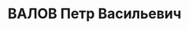 ---
title: ВАЛОВ Петр Васильевич
description: 'Род. в 1898, Горьковский кр., с. Бол. Маресно, русский, обр.: низшее,
  член ВКП(б) с 1918 по 1937. Проживал: г. Днепропетровск, ул. Дзержинского, 33. Зав.торготделом
  Днепропетров.обкома партии

  Арестован 15.11.1937. Обв. по ст. 54-8, 11 УК УССР. Приговор: ВК ВС СССР, 11.01.1938
  – ВМН с конфискацией имущества. Расстрелян 12.01.1938, г.Киев.

  Реабилитирован ВК ВС СССР 11.11.1957'
---